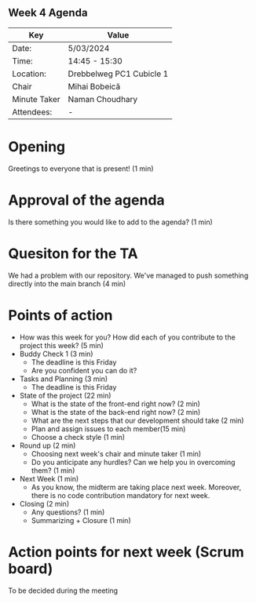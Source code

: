 ## Week 4 Agenda

| Key | Value |
| --- | --- |
| Date: | 5/03/2024 |
| Time: | 14:45 - 15:30 |
| Location: | Drebbelweg PC1 Cubicle 1 |
| Chair | Mihai Bobeică |
| Minute Taker | Naman Choudhary |
| Attendees: | - |

# Opening
Greetings to everyone that is present! (1 min)

# Approval of the agenda
Is there something you would like to add to the agenda? (1 min)

# Quesiton for the TA
We had a problem with our repository. We've managed to push something directly into the main branch (4 min)

# Points of action
- How was this week for you? How did each of you contribute to the project this week? (5 min)
- Buddy Check 1 (3 min)
    - The deadline is this Friday
    - Are you confident you can do it?
- Tasks and Planning (3 min)
    - The deadline is this Friday
- State of the project (22 min)
    - What is the state of the front-end right now? (2 min)
    - What is the state of the back-end right now? (2 min)
    - What are the next steps that our development should take (2 min)
    - Plan and assign issues to each member(15 min)
    - Choose a check style (1 min)
- Round up (2 min)
    - Choosing next week's chair and minute taker (1 min)
    - Do you anticipate any hurdles? Can we help you in overcoming them? (1 min)
- Next Week (1 min)
    - As you know, the midterm are taking place next week. Moreover, there is no code contribution mandatory for next week.
- Closing (2 min)
    - Any questions? (1 min)
    - Summarizing + Closure (1 min)


# Action points for next week (Scrum board)
To be decided during the meeting